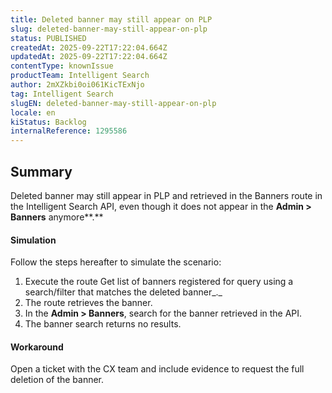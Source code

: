 ```yaml
---
title: Deleted banner may still appear on PLP
slug: deleted-banner-may-still-appear-on-plp
status: PUBLISHED
createdAt: 2025-09-22T17:22:04.664Z
updatedAt: 2025-09-22T17:22:04.664Z
contentType: knownIssue
productTeam: Intelligent Search
author: 2mXZkbi0oi061KicTExNjo
tag: Intelligent Search
slugEN: deleted-banner-may-still-appear-on-plp
locale: en
kiStatus: Backlog
internalReference: 1295586
---
```


## Summary


Deleted banner may still appear in PLP and retrieved in the Banners route in the Intelligent Search API, even though it does not appear in the **Admin > Banners** anymore**.**


#### Simulation


Follow the steps hereafter to simulate the scenario:

1. Execute the route Get list of banners registered for query using a search/filter that matches the deleted banner_._
2. The route retrieves the banner.
3. In the **Admin > Banners**, search for the banner retrieved in the API.
4. The banner search returns no results.


#### Workaround


Open a ticket with the CX team and include evidence to request the full deletion of the banner.



